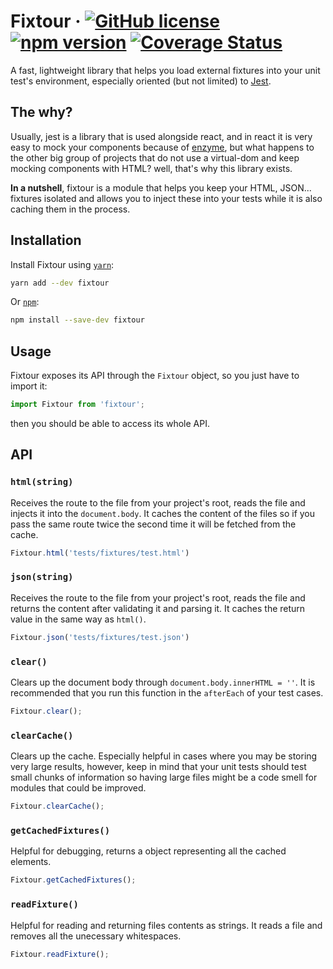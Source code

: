 # Fixtour &middot; [![GitHub license](https://img.shields.io/badge/license-MIT-blue.svg)](https://github.com/enmanuelduran/mediaquerysensor/blob/master/LICENSE) [![npm version](https://img.shields.io/npm/v/fixtour.svg?style=flat)](https://www.npmjs.com/package/fixtour) [![Coverage Status](https://coveralls.io/repos/github/enmanuelduran/fixtour/badge.svg?branch=master)](https://coveralls.io/github/enmanuelduran/fixtour?branch=master) 

A fast, lightweight library that helps you load external fixtures into your unit test's environment, especially oriented (but not limited) to [Jest](https://github.com/facebook/jest).

## The why?
Usually, jest is a library that is used alongside react, and in react it is very easy to mock your components because of
[enzyme](https://github.com/airbnb/enzyme/), but what happens to the other big group of projects that do not use a virtual-dom 
and keep mocking components with HTML? well, that's why this library exists.

**In a nutshell**, fixtour is a module that helps you keep your HTML, JSON... fixtures isolated and allows you to inject these into your tests
while it is also caching them in the process.

## Installation
Install Fixtour using [`yarn`](https://yarnpkg.com/en/package/jest):

```bash
yarn add --dev fixtour
```

Or [`npm`](https://www.npmjs.com/):

```bash
npm install --save-dev fixtour
```

## Usage
Fixtour exposes its API through the `Fixtour` object, so you just have to import it:

```javascript
import Fixtour from 'fixtour';
```

then you should be able to access its whole API.

## API

### `html(string)`
Receives the route to the file from your project's root, reads the file and injects it into the `document.body`.
It caches the content of the files so if you pass the same route twice the second time it will be fetched from the cache.

```javascript
Fixtour.html('tests/fixtures/test.html')
```

### `json(string)`
Receives the route to the file from your project's root, reads the file and returns the content after validating it and parsing it.
It caches the return value in the same way as `html()`.

```javascript
Fixtour.json('tests/fixtures/test.json')
```

### `clear()`
Clears up the document body through `document.body.innerHTML = ''`. It is recommended that you run this function in the `afterEach` of your test cases.

```javascript
Fixtour.clear();
```

### `clearCache()`
Clears up the cache. Especially helpful in cases where you may be storing very large results, however,
keep in mind that your unit tests should test small chunks of information so having large files might be a code smell for modules that could be improved.

```javascript
Fixtour.clearCache();
```

### `getCachedFixtures()`
Helpful for debugging, returns a object representing all the cached elements.

```javascript
Fixtour.getCachedFixtures();
```

### `readFixture()`
Helpful for reading and returning files contents as strings. It reads a file and removes all the unecessary whitespaces.

```javascript
Fixtour.readFixture();
```



